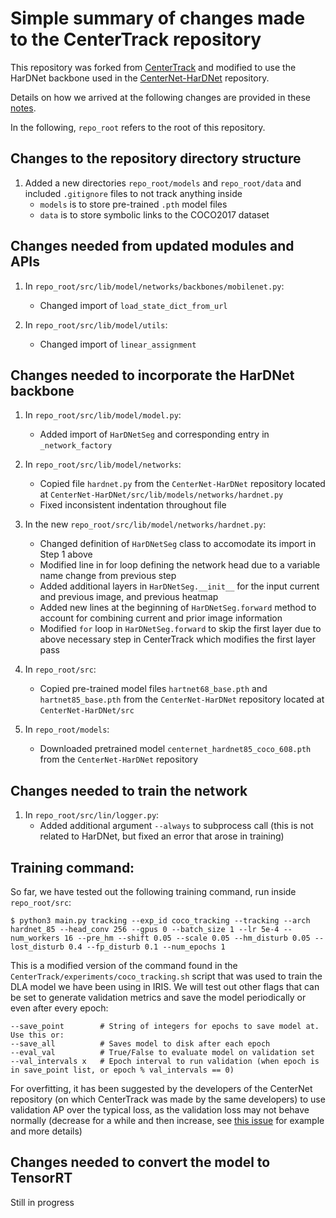 # Simple summary of changes made to the CenterTrack repository

This repository was forked from [CenterTrack](https://github.com/xingyizhou/CenterTrack) and modified to use the HarDNet backbone used in the [CenterNet-HarDNet](https://github.com/PingoLH/CenterNet-HarDNet) repository.

Details on how we arrived at the following changes are provided in these [notes](/adding_hardnet_backbone_notes.md).

In the following, `repo_root` refers to the root of this repository.

## Changes to the repository directory structure

1. Added a new directories `repo_root/models` and `repo_root/data` and included `.gitignore` files to not track anything inside
    - `models` is to store pre-trained `.pth` model files
    - `data` is to store symbolic links to the COCO2017 dataset

## Changes needed from updated modules and APIs

1. In `repo_root/src/lib/model/networks/backbones/mobilenet.py`:
    - Changed import of `load_state_dict_from_url`

2. In `repo_root/src/lib/model/utils`:
    - Changed import of `linear_assignment`


## Changes needed to incorporate the HarDNet backbone

1. In `repo_root/src/lib/model/model.py`:
    - Added import of `HarDNetSeg` and corresponding entry in `_network_factory`

2. In `repo_root/src/lib/model/networks`:
    - Copied file `hardnet.py` from the `CenterNet-HarDNet` repository located at `CenterNet-HarDNet/src/lib/models/networks/hardnet.py`
    - Fixed inconsistent indentation throughout file

3. In the new `repo_root/src/lib/model/networks/hardnet.py`:
    - Changed definition of `HarDNetSeg` class to accomodate its import in Step 1 above
    - Modified line in for loop defining the network head due to a variable name change from previous step
    - Added additional layers in `HarDNetSeg.__init__` for the input current and previous image, and previous heatmap
    - Added new lines at the beginning of `HarDNetSeg.forward` method to account for combining current and prior image information
    - Modified `for` loop in `HarDNetSeg.forward` to skip the first layer due to above necessary step in CenterTrack which modifies the first layer pass

4. In `repo_root/src`:
    - Copied pre-trained model files `hartnet68_base.pth` and `hartnet85_base.pth` from the `CenterNet-HarDNet` repository located at `CenterNet-HarDNet/src`

5. In `repo_root/models`:
    - Downloaded pretrained model `centernet_hardnet85_coco_608.pth` from the `CenterNet-HarDNet` repository

## Changes needed to train the network

1. In `repo_root/src/lin/logger.py`:
    - Added additional argument `--always` to subprocess call (this is not related to HarDNet, but fixed an error that arose in training)

## Training command:

So far, we have tested out the following training command, run inside `repo_root/src`:
```
$ python3 main.py tracking --exp_id coco_tracking --tracking --arch hardnet_85 --head_conv 256 --gpus 0 --batch_size 1 --lr 5e-4 --num_workers 16 --pre_hm --shift 0.05 --scale 0.05 --hm_disturb 0.05 --lost_disturb 0.4 --fp_disturb 0.1 --num_epochs 1
```

This is a modified version of the command found in the `CenterTrack/experiments/coco_tracking.sh` script that was used to train the DLA model we have been using in IRIS. We will test out other flags that can be set to generate validation metrics and save the model periodically or even after every epoch:
```
--save_point		# String of integers for epochs to save model at. Use this or:
--save_all			# Saves model to disk after each epoch
--eval_val			# True/False to evaluate model on validation set
--val_intervals x	# Epoch interval to run validation (when epoch is in save_point list, or epoch % val_intervals == 0)
```

For overfitting, it has been suggested by the developers of the CenterNet repository (on which CenterTrack was made by the same developers) to use validation AP over the typical loss, as the validation loss may not behave normally (decrease for a while and then increase, see [this issue](https://github.com/xingyizhou/CenterNet/issues/148) for example and more details)

## Changes needed to convert the model to TensorRT

Still in progress
